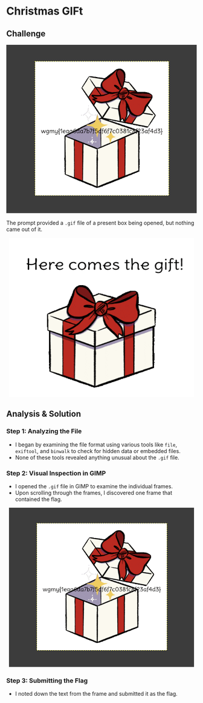 # Christmas GIFt

## Challenge

<p align= "center">
  <img src = "https://github.com/batricha/CTF-Writeups/blob/main/WGMY2024/Misc/Christmas%20GIFt/gift2.png" alt="Challenge Image">
</p>


The prompt provided a `.gif` file of a present box being opened, but nothing came out of it.

<p align= "center">
  <img src = "https://github.com/batricha/CTF-Writeups/blob/main/WGMY2024/Misc/Christmas%20GIFt/gift3.png" alt="Challenge Image" width="490" height="420">
</p>

## Analysis & Solution

### Step 1: Analyzing the File
- I began by examining the file format using various tools like `file`, `exiftool`, and `binwalk` to check for hidden data or embedded files.
- None of these tools revealed anything unusual about the `.gif` file.

### Step 2: Visual Inspection in GIMP
- I opened the `.gif` file in GIMP to examine the individual frames.
- Upon scrolling through the frames, I discovered one frame that contained the flag.

<p align= "center">
  <img src = "https://github.com/batricha/CTF-Writeups/blob/main/WGMY2024/Misc/Christmas%20GIFt/gift2.png" alt="Flag Image" width="490" height="420">
</p>

### Step 3: Submitting the Flag
- I noted down the text from the frame and submitted it as the flag.

